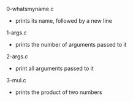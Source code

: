 0-whatsmyname.c
* prints its name, followed by a new line

1-args.c
* prints the number of arguments passed to it

2-args.c
* print all arguments passed to it

3-mul.c
* prints the product of two numbers


